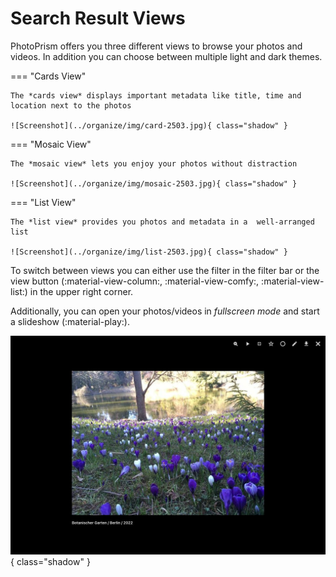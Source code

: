 # Search Result Views

PhotoPrism offers you three different views to browse your photos and videos. In addition you can choose between multiple light and dark themes.

=== "Cards View"

    The *cards view* displays important metadata like title, time and location next to the photos

    ![Screenshot](../organize/img/card-2503.jpg){ class="shadow" }


=== "Mosaic View"

    The *mosaic view* lets you enjoy your photos without distraction

    ![Screenshot](../organize/img/mosaic-2503.jpg){ class="shadow" }


=== "List View"

    The *list view* provides you photos and metadata in a  well-arranged list

    ![Screenshot](../organize/img/list-2503.jpg){ class="shadow" }


To switch between views you can either use the filter in the filter bar or the view button (:material-view-column:, :material-view-comfy:, :material-view-list:) in the upper right corner.


Additionally, you can open your photos/videos in *fullscreen mode* and start a slideshow (:material-play:).

![Screenshot](../organize/img/slideshow-2502.jpg){ class="shadow" }
